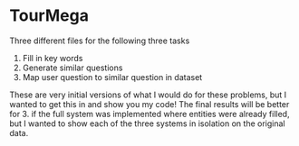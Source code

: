 # TourMega

Three different files for the following three tasks

1. Fill in key words
2. Generate similar questions
3. Map user question to similar question in dataset

These are very initial versions of what I would do for these problems, but I wanted to get this in and show you my code!  The final results will be better for 3. if the full system was implemented where entities were already filled, but I wanted to show each of the three systems in isolation on the original data.
